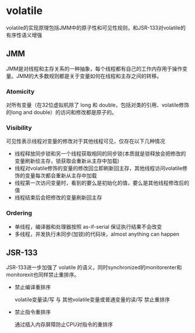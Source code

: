 # volatile

volatile的实现原理包括JMM中的原子性和可见性规则，和JSR-133对volatile的有序性语义增强



## JMM

JMM是对线程和主存关系的一种抽象，每个线程都有自己的工作内存用于操作变量。JMM的大多数规则都是关于变量如何在线程和主存之间的转移。

### Atomicity

对所有变量（在32位虚拟机除了 long 和 double，包括对类的引用、volatile修饰的long and double）的访问和修改都是原子的。



### Visibility

可见性表示线程对变量的修改对于其他线程可见，仅存在以下几种情况

* 线程释放同步锁和另一个线程获取相同的同步锁(本质就是锁释放会把修改的变量刷新绘主存，锁获取会重新从主存中加载)
* 线程对volatile修饰的变量的修改回立即刷新回主存，其他线程访问volatile修饰的变量每次都会重新从主存中加载
* 线程第一次访问变量时，看到的要么是初始化的值，要么是其他线程修改后的值
* 线程结束后会把修改的变量刷新回主存



### Ordering

* 单线程，编译器和处理器按照 as-if-serial 保证执行结果不会改变
* 多线程，并发执行未同步(加锁)的代码块，almost anything can happen



## JSR-133

JSR-133进一步加强了 volatile 的语义，同时synchronized的monitorenter和monitorexit也同样禁止重排序。

* 禁止编译重排序

  volatile变量读/写 与 其他volatile变量或普通变量的读/写 禁止重排序

* 禁止指令重排序

  通过插入内存屏障防止CPU对指令的重排序